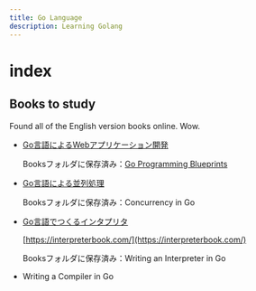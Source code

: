```yaml
---
title: Go Language
description: Learning Golang
---
```


# index

## Books to study

Found all of the English version books online. Wow.

* [Go言語によるWebアプリケーション開発](https://www.oreilly.co.jp/books/9784873117522/)  

  Booksフォルダに保存済み：[Go Programming Blueprints](untitled-1.md)

* [Go言語による並列処理](https://www.oreilly.co.jp/books/9784873118468/)  

  Booksフォルダに保存済み：Concurrency in Go

* [Go言語でつくるインタプリタ](https://www.oreilly.co.jp/books/9784873118222/)  

  [https://interpreterbook.com/](https://interpreterbook.com/)  

  Booksフォルダに保存済み：Writing an Interpreter in Go

* Writing a Compiler in Go

